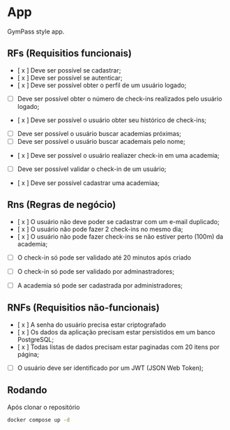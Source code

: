 # App

GymPass style app.


## RFs (Requisitios funcionais)
- [ x ] Deve ser possível se cadastrar;
- [ x ] Deve ser possível se autenticar;
- [ x ] Deve ser possível obter o perfil de um usuário logado;
- [ ] Deve ser possível obter o número de check-ins realizados pelo usuário logado;
- [ x ] Deve ser possível o usuário obter seu histórico de check-ins;
- [ ] Deve ser possível o usuário buscar academias próximas;
- [  ] Deve ser possível o usuário buscar academais pelo nome;
- [ x ] Deve ser possível o usuário realiazer check-in em uma academia;
- [ ] Deve ser possível validar o check-in de um usuário;
- [ x ] Deve ser possível cadastrar uma academiaa;


## Rns (Regras de negócio)

- [ x ] O usuário não deve poder se cadastrar com um e-mail duplicado;
- [ x ] O usuário não pode fazer 2 check-ins no mesmo dia;
- [ x ] O usuário não pode fazer check-ins se não estiver perto (100m) da academia;
- [ ] O check-in só pode ser validado até 20 minutos após criado
- [ ] O check-in só pode ser validado por adminastradores;
- [ ] A academia só pode ser cadastrada por administradores;


## RNFs (Requisitios não-funcionais)

- [ x ] A senha do usuário precisa estar criptografado
- [ x ] Os dados da aplicação precisam estar persistidos em um banco PostgreSQL;
- [ x ] Todas listas de dados precisam estar paginadas com 20 itens por página;
- [ ] O usuário deve ser identificado por um JWT (JSON Web Token);

## Rodando
Após clonar o repositório
```sh
docker compose up -d
```